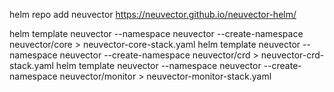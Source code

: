 

helm repo add neuvector https://neuvector.github.io/neuvector-helm/

helm template neuvector --namespace neuvector --create-namespace neuvector/core > neuvector-core-stack.yaml
helm template neuvector --namespace neuvector --create-namespace neuvector/crd > neuvector-crd-stack.yaml
helm template neuvector --namespace neuvector --create-namespace neuvector/monitor > neuvector-monitor-stack.yaml

